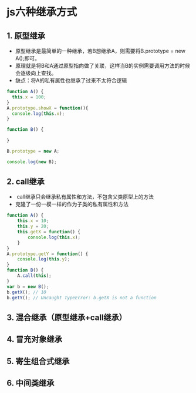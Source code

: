# js六种继承方式

## 1. 原型继承

  * 原型继承是最简单的一种继承，若B想继承A，则需要将B.prototype = new A();即可。
  * 原理就是将B和A通过原型指向做了关联，这样当B的实例需要调用方法的时候会逐级向上查找。
  * 缺点：将A的私有属性也继承了过来不太符合逻辑
  
  ```javascript
  function A() {
    this.x = 100;
  }
  A.prototype.showX = function(){
    console.log(this.x);
  }
  
  function B() {
    
  }
  
  B.prototype = new A;
  
  console.log(new B);
  
  ```
  
## 2. call继承

   *  call继承只会继承私有属性和方法，不包含父类原型上的方法
   *  克隆了一份一模一样的作为子类的私有属性和方法
  
```javascript
function A() {
    this.x = 10;
    this.y = 20;
    this.getX = function() {
        console.log(this.x);
    }
}
A.prototype.getY = function() {
    console.log(this.y);
}
function B() {
    A.call(this);
}
var b = new B();
b.getX(); // 10
b.getY(); // Uncaught TypeError: b.getX is not a function
```
## 3. 混合继承（原型继承+call继承）


## 4. 冒充对象继承

## 5. 寄生组合式继承

## 6. 中间类继承
